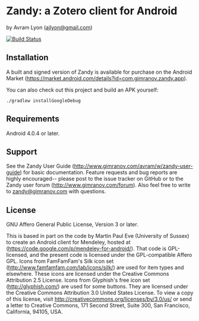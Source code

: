 # Zandy: a Zotero client for Android
by Avram Lyon (ajlyon@gmail.com)

[![Build Status](https://travis-ci.org/avram/zandy.svg?branch=master)](https://travis-ci.org/avram/zandy)

## Installation
A built and signed version of Zandy is available for purchase on the Android Market (https://market.android.com/details?id=com.gimranov.zandy.app). 

You can also check out this project and build an APK yourself:
```
./gradlew installGoogleDebug
```

## Requirements
Android 4.0.4 or later.

## Support
See the Zandy User Guide (http://www.gimranov.com/avram/w/zandy-user-guide) for basic documentation. Feature requests and bug reports are highly encouraged-- please post to the issue tracker on GitHub or to the Zandy user forum (http://www.gimranov.com/forum). Also feel free to write to zandy@gimranov.com with questions.

## License
GNU Affero General Public License, Version 3 or later.

This is based in part on the code by Martin Paul Eve (University of Sussex) to create an Android client for Mendeley, hosted at (https://code.google.com/p/mendeley-for-android/). That code is GPL-licensed, and the present code is licensed under the GPL-compatible Affero GPL.
Icons from FamFamFam's Silk icon set (http://www.famfamfam.com/lab/icons/silk/) are used for item types and elsewhere. These icons are licensed under the  Creative Commons Attribution 2.5 License. 
Icons from Glyphish's free icon set (http://glyphish.com/) are used for some buttons. They are licensed under the Creative Commons Attribution 3.0 United States License. To view a copy of this license, visit http://creativecommons.org/licenses/by/3.0/us/ or send a letter to Creative Commons, 171 Second Street, Suite 300, San Francisco, California, 94105, USA.
